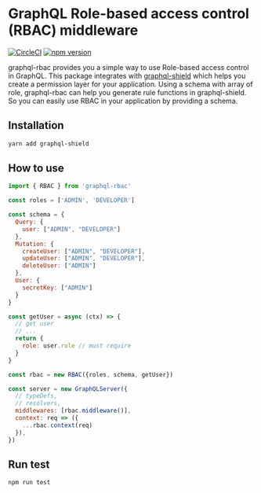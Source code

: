 # GraphQL Role-based access control (RBAC) middleware

[![CircleCI](https://circleci.com/gh/Canner/graphql-rbac/tree/master.svg?style=shield)](https://circleci.com/gh/Canner/graphql-rbac/tree/master)
[![npm version](https://badge.fury.io/js/graphql-rbac.svg)](https://badge.fury.io/js/graphql-rbac)


graphql-rbac provides you a simple way to use Role-based access control in GraphQL. This package integrates with [graphql-shield](https://github.com/maticzav/graphql-shield) which helps you create a permission layer for your application. Using a schema with array of role, graphql-rbac can help you generate rule functions in graphql-shield. So you can easily use RBAC in your application by providing a schema.

## Installation

```bash
yarn add graphql-shield
```

## How to use

```js
import { RBAC } from 'graphql-rbac'

const roles = ['ADMIN', 'DEVELOPER']

const schema = {
  Query: {
    user: ["ADMIN", "DEVELOPER"]
  },
  Mutation: {
    createUser: ["ADMIN", "DEVELOPER"],
    updateUser: ["ADMIN", "DEVELOPER"],
    deleteUser: ["ADMIN"]
  },
  User: {
    secretKey: ["ADMIN"]
  }
}

const getUser = async (ctx) => {
  // get user
  // ...
  return {
    role: user.role // must require
  }
}

const rbac = new RBAC({roles, schema, getUser})

const server = new GraphQLServer({
  // typeDefs,
  // resolvers,
  middlewares: [rbac.middleware()],
  context: req => ({
    ...rbac.context(req)
  }),
})
```

## Run test

```
npm run test
```
